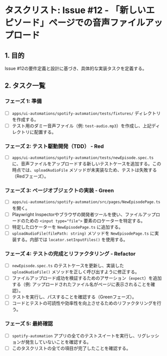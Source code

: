 # タスクリスト: Issue #12 - 「新しいエピソード」ページでの音声ファイルアップロード

## 1. 目的

Issue #12の要件定義と設計に基づき、具体的な実装タスクを定義する。

## 2. タスク一覧

### フェーズ 1: 準備

-   [ ] `apps/ui-automations/spotify-automation/tests/fixtures/` ディレクトリを作成する。
-   [ ] テスト用のダミー音声ファイル（例: `test-audio.mp3`）を作成し、上記ディレクトリに配置する。

### フェーズ 2: テスト駆動開発（TDD） - Red

-   [ ] `apps/ui-automations/spotify-automation/tests/newEpisode.spec.ts` に、音声ファイルをアップロードする新しいテストケースを追加する。この時点では、`uploadAudioFile` メソッドが未実装なため、テストは失敗する（Redフェーズ）。

### フェーズ 3: ページオブジェクトの実装 - Green

-   [ ] `apps/ui-automations/spotify-automation/src/pages/NewEpisodePage.ts` を開く。
-   [ ] Playwright Inspectorやブラウザの開発者ツールを使い、ファイルアップロードのための `<input type="file">` 要素のロケーターを特定する。
-   [ ] 特定したロケーターを `NewEpisodePage.ts` に追加する。
-   [ ] `uploadAudioFile(filePath: string)` メソッドを `NewEpisodePage.ts` に実装する。内部では `locator.setInputFiles()` を使用する。

### フェーズ 4: テストの完成とリファクタリング - Refactor

-   [ ] `newEpisode.spec.ts` のテストケースを更新し、実装した `uploadAudioFile()` メソッドを正しく呼び出すように修正する。
-   [ ] ファイルアップロード成功を検証するためのアサーション（`expect`）を追加する（例: アップロードされたファイル名がページに表示されることを確認）。
-   [ ] テストを実行し、パスすることを確認する（Greenフェーズ）。
-   [ ] コードとテストの可読性や効率性を向上させるためのリファクタリングを行う。

### フェーズ 5: 最終確認

-   [ ] `spotify-automation` アプリの全てのテストスイートを実行し、リグレッションが発生していないことを確認する。
-   [ ] このタスクリストの全ての項目が完了したことを確認する。
